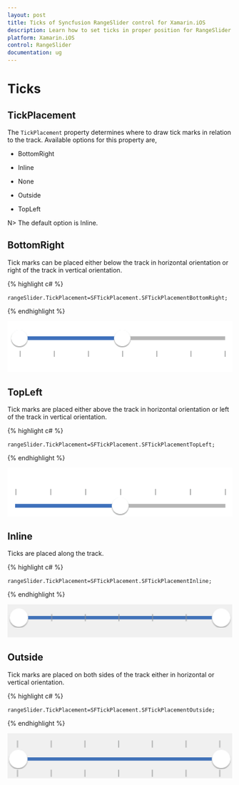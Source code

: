 ```yaml
---
layout: post
title: Ticks of Syncfusion RangeSlider control for Xamarin.iOS
description: Learn how to set ticks in proper position for RangeSlider control in Xamarin.iOS
platform: Xamarin.iOS
control: RangeSlider
documentation: ug
---
```


# Ticks

## TickPlacement

The `TickPlacement` property determines where to draw tick marks in relation to the track. Available options for this property are,

* BottomRight

* Inline

* None

* Outside

* TopLeft

N> The default option is Inline.

## BottomRight

Tick marks can be placed either below the track in horizontal orientation or right of the track in vertical orientation.

{% highlight c# %}

	rangeSlider.TickPlacement=SFTickPlacement.SFTickPlacementBottomRight;

{% endhighlight %}

![](images/BottomRight.png)

## TopLeft

Tick marks are placed either above the track in horizontal orientation or left of the track in vertical orientation.

{% highlight c# %}

	rangeSlider.TickPlacement=SFTickPlacement.SFTickPlacementTopLeft;

{% endhighlight %}

![](images/TopLeft.png)

## Inline

Ticks are placed along the track.

{% highlight c# %}

	rangeSlider.TickPlacement=SFTickPlacement.SFTickPlacementInline;

{% endhighlight %}

![](images/Inline.png)

## Outside

Tick marks are placed on both sides of the track either in horizontal or vertical orientation.

{% highlight c# %}

	rangeSlider.TickPlacement=SFTickPlacement.SFTickPlacementOutside;

{% endhighlight %}

![](images/Outside.png)



